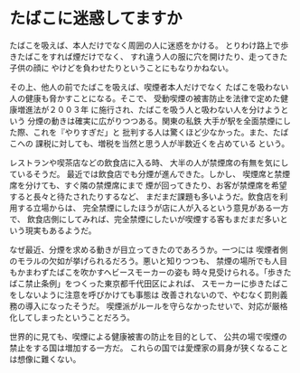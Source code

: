 # たばこに迷惑してますか

たばこを吸えば、本人だけでなく周囲の人に迷惑をかける。
とりわけ路上で歩きたばこをすれば煙だけでなく、
すれ違う人の服に穴を開けたり、走ってきた子供の顔に
やけどを負わせたりということにもなりかねない。

その上、他人の前でたばこを吸えば、喫煙者本人だけでなく
たばこを吸わない人の健康も脅かすことになる。そこで、
受動喫煙の被害防止を法律で定めた健康増進法が２００３年
に施行され、たばこを吸う人と吸わない人を分けようという
分煙の動きは確実に広がりつつある。関東の私鉄
大手が駅を全面禁煙にした際、これを『やりすぎだ」と
批判する人は驚くほど少なかった。また、たばこへの
課税に対しても、増税を当然と思う人が半数近くを占めている
という。

レストランや喫茶店などの飲食店に入る時、
大半の人が禁煙席の有無を気にしているそうだ。
最近では飲食店でも分煙が進んできた。しかし、
喫煙席と禁煙席を分けても、すぐ隣の禁煙席にまで
煙が回ってきたり、お客が禁煙席を希望すると長々と待たされたりするなど、
まだまだ課題も多いようだ。飲食店を利用する立場からは、
完全禁煙にしたほうが店に人が入るという意見がある一方で、
飲食店側にしてみれば、完全禁煙にしたいが喫煙する客もまだまだ多いという現実もあるようだ。

なぜ最近、分煙を求める動きが目立ってきたのであろうか。一つには
喫煙者側のモラルの欠如が挙げられるだろう。悪いと知りつつも、
禁煙の場所でも人目もかまわずたばこを吹かすヘビースモーカーの姿も
時々見受けられる。「歩きたばこ禁止条例」をつくった東京都千代田区によれば、
スモーカーに歩きたばこをしないように注意を呼びかけても事態は
改善されないので、やむなく罰則義務の導入になったそうだ。
喫煙派がルールを守らなかったせいで、対応が厳格化してしまったということだろう。

世界的に見ても、喫煙による健康被害の防止を目的として、
公共の場で喫煙の禁止をする国は増加する一方だ。
これらの国では愛煙家の肩身が狭くなることは想像に難くない。

